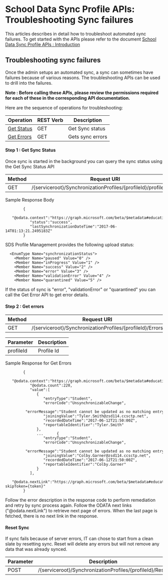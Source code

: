 # School Data Sync Profile APIs: Troubleshooting Sync failures

This articles describes in detail how to troubleshoot automated sync failures. To get started with the APIs please refer to the document [School Data Sync Profile APIs : Introduction](
SDSProfileAPIIntroduction.md)


## Troubleshooting sync failures
Once the admin setups an automated sync, a sync can sometimes have failures because of various reasons. The troubleshooting APIs can be used to drill into the failures.

**Note : Before calling these APIs, please review the permissions required for each of these in the corresponding API documentation.**

Here are the sequence of operations for troubleshooting:

|   Operation	                            |  REST Verb 	|   Description                                 |   	
|------	                                    |---	        |---	                      
| [Get Status](../api/synchronizationProfile_get_status.md)                            |   GET 	    |   Get Sync status	         
| [Get Errors](../api/synchronizationProfile_get_errors.md)         	                    |   GET	        |   Gets sync errors


#### Step 1 : Get Sync Status
Once sync is started in the background you can query the sync status using the Get Sync Status API


|  Method    |  Request URI                                                              |   
|---         |---                                                                        |
| GET        | /{serviceroot}/SynchronizationProfiles/{profileId}/profileStatus

Sample Response Body

            {  
               "@odata.context":"https://graph.microsoft.com/beta/$metadata#education/synchronizationProfiles('{id}')/profileStatus/$entity",
               "status":"success",
               "lastSynchronizationDateTime":"2017-06-14T01:13:21.2495183Z"
            }

SDS Profile Management provides the  following upload status:

      <EnumType Name="synchronizationStatus">
        <Member Name="paused" Value="0" />
        <Member Name="inProgress" Value="1" />
        <Member Name="success" Value="2" />
        <Member Name="error" Value="3" />
        <Member Name="validationError" Value="4" />
        <Member Name="quarantined" Value="5" />

If the status of sync is "error", "validationError" or "quarantined" you can call the Get Error API to get error details.

#### Step 2 : Get errors

|  Method    |  Request URI                                                              |   
|---         |---                                                                        |
| GET        | /{serviceroot}/SynchronizationProfiles/{profileId}/Errors


|  Parameter    |  Description                                                            |   
|---            |---                                                                      |
| profileId     | Profile Id

Sample Response for Get Errors

            {  
               "@odata.context":"https://graph.microsoft.com/beta/$metadata#education/synchronizationProfiles('{id}')/errors",
               "@odata.count":220,
               "value":[  
                  {  
                     "entryType":"Student",
                     "errorCode":"UnsynchronizableChange",
                     "errorMessage":"Student cannot be updated as no matching entry in Active Directory was found for Student.  Verify the identity matching criteria for the profile.",
                     "joiningValue":"Tyler.Smith@zsd114.ccsctp.net",
                     "recordedDateTime":"2017-06-12T21:50:00Z",
                     "reportableIdentifier":"Tyler.Smith"
                  },
                  ...      {  
                     "entryType":"Student",
                     "errorCode":"UnsynchronizableChange",
                     "errorMessage":"Student cannot be updated as no matching entry in Active Directory was found for Student.  Verify the identity matching criteria for the profile.",
                     "joiningValue":"Colby.Garner@zsd114.ccsctp.net",
                     "recordedDateTime":"2017-06-12T21:50:00Z",
                     "reportableIdentifier":"Colby.Garner"
                  }
               ],
               "@odata.nextLink":"https://graph.microsoft.com/beta/$metadata#education/synchronizationProfiles/{id}/errors?skipToken={token}"
            }

Follow the error description in the response code to perform remediation and retry by sync process again.
Follow the ODATA next links ("@odata.nextLink") to retrieve next page of errors. When the last page is fetched, there is no next link in the response.


#### Reset Sync

If sync fails because of server errors, IT can chose to start from a clean slate by resetting sync. Reset will delete any errors but will not remove any data that was already synced.

|  Parameter    |  Description                                                            |   
|---            |---                                                                      |
| POST          | /{serviceroot}/SynchronizationProfiles/{profileId}/Reset
